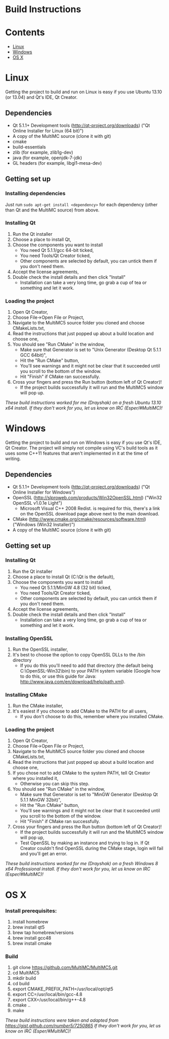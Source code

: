 Build Instructions
==================

# Contents
* [Linux](#linux)
* [Windows](#windows)
* [OS X](#os-x)

# Linux

Getting the project to build and run on Linux is easy if you use Ubuntu 13.10 (or 13.04) and Qt's IDE, Qt Creator.

## Dependencies
* Qt 5.1.1+ Development tools (http://qt-project.org/downloads) ("Qt Online Installer for Linux (64 bit)")
* A copy of the MultiMC source (clone it with git)
* cmake
* build-essentials
* zlib (for example, zlib1g-dev)
* java (for example, openjdk-7-jdk)
* GL headers (for example, libgl1-mesa-dev)

## Getting set up

### Installing dependencies
Just run `sudo apt-get install <dependency>` for each dependency (other than Qt and the MultiMC source) from above.

### Installing Qt
1. Run the Qt installer
2. Choose a place to install Qt,
3. Choose the components you want to install
    - You need Qt 5.1.1/gcc 64-bit ticked,
    - You need Tools/Qt Creator ticked,
    - Other components are selected by default, you can untick them if you don't need them.
4. Accept the license agreements,
5. Double check the install details and then click "Install"
    - Installation can take a very long time, go grab a cup of tea or something and let it work.

### Loading the project
1. Open Qt Creator,
2. Choose File->Open File or Project,
3. Navigate to the MultiMC5 source folder you cloned and choose CMakeLists.txt,
4. Read the instructions that just popped up about a build location and choose one,
5. You should see "Run CMake" in the window,
    - Make sure that Generator is set to "Unix Generator (Desktop Qt 5.1.1 GCC 64bit)",
    - Hit the "Run CMake" button,
    - You'll see warnings and it might not be clear that it succeeded until you scroll to the bottom of the window.
    - Hit "Finish" if CMake ran successfully.
6. Cross your fingers and press the Run button (bottom left of Qt Creator)!
    - If the project builds successfully it will run and the MultiMC5 window will pop up.

*These build instructions worked for me (Drayshak) on a fresh Ubuntu 13.10 x64 install. If they don't work for you, let us know on IRC (Esper/#MultiMC)!*

# Windows

Getting the project to build and run on Windows is easy if you use Qt's IDE, Qt Creator. The project will simply not compile using VC's build tools as it uses some C++11 features that aren't implemented in it at the time of writing.

## Dependencies
* Qt 5.1.1+ Development tools (http://qt-project.org/downloads) ("Qt Online Installer for Windows")
* OpenSSL (http://slproweb.com/products/Win32OpenSSL.html) ("Win32 OpenSSL v1.0.1e Light")
    - Microsoft Visual C++ 2008 Redist. is required for this, there's a link on the OpenSSL download page above next to the main download.
* CMake (http://www.cmake.org/cmake/resources/software.html) ("Windows (Win32 Installer)")
* A copy of the MultiMC source (clone it with git)

## Getting set up

### Installing Qt
1. Run the Qt installer
2. Choose a place to install Qt (C:\Qt is the default),
3. Choose the components you want to install
    - You need Qt 5.1.1/MinGW 4.8 (32 bit) ticked,
    - You need Tools/Qt Creator ticked,
    - Other components are selected by default, you can untick them if you don't need them.
4. Accept the license agreements,
5. Double check the install details and then click "Install"
    - Installation can take a very long time, go grab a cup of tea or something and let it work.

### Installing OpenSSL
1. Run the OpenSSL installer,
2. It's best to choose the option to copy OpenSSL DLLs to the /bin directory
    - If you do this you'll need to add that directory (the default being C:\OpenSSL-Win32\bin) to your PATH system variable (Google how to do this, or use this guide for Java: http://www.java.com/en/download/help/path.xml).

### Installing CMake
1. Run the CMake installer,
2. It's easiest if you choose to add CMake to the PATH for all users,
    - If you don't choose to do this, remember where you installed CMake.

### Loading the project
1. Open Qt Creator,
2. Choose File->Open File or Project,
3. Navigate to the MultiMC5 source folder you cloned and choose CMakeLists.txt,
4. Read the instructions that just popped up about a build location and choose one,
5. If you chose not to add CMake to the system PATH, tell Qt Creator where you installed it,
    - Otherwise you can skip this step.
6. You should see "Run CMake" in the window,
    - Make sure that Generator is set to "MinGW Generator (Desktop Qt 5.1.1 MinGW 32bit)",
    - Hit the "Run CMake" button,
    - You'll see warnings and it might not be clear that it succeeded until you scroll to the bottom of the window.
    - Hit "Finish" if CMake ran successfully.
7. Cross your fingers and press the Run button (bottom left of Qt Creator)!
    - If the project builds successfully it will run and the MultiMC5 window will pop up,
    - Test OpenSSL by making an instance and trying to log in. If Qt Creator couldn't find OpenSSL during the CMake stage, login will fail and you'll get an error.

*These build instructions worked for me (Drayshak) on a fresh Windows 8 x64 Professional install. If they don't work for you, let us know on IRC (Esper/#MultiMC)!*

# OS X

### Install prerequisites:
1. install homebrew
2. brew install qt5
3. brew tap homebrew/versions
4. brew install gcc48
5. brew install cmake

### Build
1. git clone https://github.com/MultiMC/MultiMC5.git
2. cd MultiMC5
3. mkdir build
4. cd build
5. export CMAKE_PREFIX_PATH=/usr/local/opt/qt5
6. export CC=/usr/local/bin/gcc-4.8
7. export CXX=/usr/local/bin/g++-4.8
8. cmake ..
9. make
  
*These build instructions were taken and adapted from https://gist.github.com/number5/7250865 If they don't work for you, let us know on IRC (Esper/#MultiMC)!*

